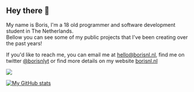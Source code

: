 ## Hey there 👋

My name is Boris, I'm a 18 old programmer and software development student in The Netherlands.<br>
Bellow you can see some of my public projects that I've been creating over the past years!

If you'd like to reach me, you can email me at [hello@borisnl.nl](mailto:hello@borisnl.nl), find me on twitter [@borisnlyt](https://twitter.com/borisnlyt) or find more details on my website [borisnl.nl](https://borisnl.nl/)

![](https://komarev.com/ghpvc/?username=borisnliscool&color=blue&style=for-the-badge&label=PROFILE+VIEWS)

[![My GitHub stats](https://github-readme-stats.vercel.app/api?username=borisnliscool&show_icons=true&theme=tokyonight)](https://github.com/anuraghazra/github-readme-stats)
